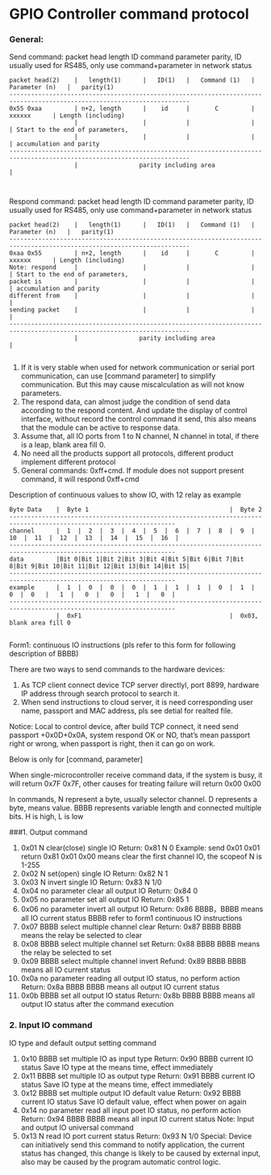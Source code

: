 # GPIO Controller command protocol

### General:
Send command: packet head length ID command parameter parity, ID usually used for RS485, only use command+parameter in network status
```
packet head(2)    |   length(1)      |   ID(1)   |   Command (1)   |   Parameter (n)   |   parity(1)
------------------------------------------------------------------------------------------------------------------------
0x55 0xaa         | n+2, length      |    id     |       C         |       xxxxxx      | Length (including)
                  |                  |           |                 |                   | Start to the end of parameters,
                  |                  |           |                 |                   | accumulation and parity
------------------------------------------------------------------------------------------------------------------------
                  |                 parity including area                              |
                  
  
```
Respond command: packet head length ID command parameter parity, ID usually used for RS485, only use command+parameter in network status
```
packet head(2)    |   length(1)      |   ID(1)   |   Command (1)   |   Parameter (n)   |   parity(1)
------------------------------------------------------------------------------------------------------------------------
0xaa 0x55         | n+2, length      |    id     |       C         |       xxxxxx      | Length (including)
Note: respond     |                  |           |                 |                   | Start to the end of parameters,
packet is         |                  |           |                 |                   | accumulation and parity
different from    |                  |           |                 |                   |
sending packet    |                  |           |                 |                   |
------------------------------------------------------------------------------------------------------------------------
                  |                 parity including area                              |
                  
```
1. If it is very stable when used for network communication or serial port communication, can use [command parameter] to simplify communication. But this may cause miscalculation as will not know parameters.
2. The respond data, can almost judge the condition of send data according to the respond content. And update the display of control interface, without record the control command it send, this also means that the module can be active to response data.
3. Assume that, all IO ports from 1 to N channel, N channel in total, if there is a leap, blank area fill 0.
4. No need all the products support all protocols, different product implement different protocol
5. General commands: 0xff+cmd. If module does not support present command, it will respond 0xff+cmd

Description of continuous values to show IO, with 12 relay as example

```
Byte Data    |  Byte 1                                       |  Byte 2
--------------------------------------------------------------------------------------------------------------------
channel      |  1  |  2  |  3  |  4  |  5  |  6  |  7  |  8  |  9  | 10  |  11  |  12  |  13  |  14  |  15  |  16  |
--------------------------------------------------------------------------------------------------------------------
data         |Bit 0|Bit 1|Bit 2|Bit 3|Bit 4|Bit 5|Bit 6|Bit 7|Bit 8|Bit 9|Bit 10|Bit 11|Bit 12|Bit 13|Bit 14|Bit 15|
--------------------------------------------------------------------------------------------------------------------
example      |  1  |  0  |  0  |  0  |  1  |  1  |  1  |  0  |  1  |  0  |  0   |   1  |   0  |   0  |   1  |   0  |
--------------------------------------------------------------------------------------------------------------------
             |  0xF1                                         |  0x03, blank area fill 0
                  
```
Form1: continuous IO instructions (pls refer to this form for following description of BBBB)

There are two ways to send commands to the hardware devices:
1. As TCP client connect device TCP server directlyl, port 8899, hardware IP address through search protocol to search it.
2. When send instructions to cloud server, it is need corresponding user name, passport and MAC address, pls see detial for realted file.

Notice: Local to control device, after build TCP connect, it need send passport +0x0D+0x0A, system respond OK or NO, that’s mean passport right or wrong, when passport is right, then it can go on work.

Below is only for [command, parameter]

When single-microcontroller receive command data, if the system is busy, it will return 0x7F 0x7F, other causes for treating failure will return 0x00 0x00

In commands, N represent a byte, usually selector channel. D represents a byte, means value. BBBB represents variable length and connected multiple bits. H is high, L is low

###1. Output command
1. 0x01 N clear(close) single IO
Return: 0x81 N 0
Example: send 0x01 0x01 return 0x81 0x01 0x00 means clear the first channel IO, the scopeof N is 1-255
2. 0x02 N set(open) single IO
Return: 0x82 N 1
3. 0x03 N invert single IO
Return: 0x83 N 1/0
4. 0x04 no parameter clear all output IO
Return: 0x84 0
5. 0x05 no parameter set all output IO
Return: 0x85 1
6. 0x06 no parameter invert all output IO
Return: 0x86 BBBB，BBBB means all IO current status
BBBB refer to form1 continuous IO instructions
7. 0x07 BBBB select multiple channel clear
Return: 0x87 BBBB
BBBB means the relay be selected to clear
8. 0x08 BBBB select multiple channel set
Return: 0x88 BBBB
BBBB means the relay be selected to set
9. 0x09 BBBB select multiple channel invert
Refund: 0x89 BBBB
BBBB means all IO current status
10. 0x0a no parameter reading all output IO status, no perform action
Return: 0x8a BBBB
BBBB means all output IO current status
11. 0x0b BBBB set all output IO status
Return: 0x8b BBBB
BBBB means all output IO status after the command execution

### 2. Input IO command
IO type and default output setting command
1. 0x10 BBBB set multiple IO as input type
Return: 0x90 BBBB current IO status
Save IO type at the means time, effect immediately
2. 0x11 BBBB set multiple IO as output type
Return: 0x91 BBBB current IO status
Save IO type at the means time, effect immediately
3. 0x12 BBBB set multiple output IO default value
Return: 0x92 BBBB current IO status
Save IO default value, effect when power on again
4. 0x14 no parameter read all input poet IO status, no perform action
Return: 0x94 BBBB
BBBB means all input IO current status
Note: Input and output IO universal command
1. 0x13 N read IO port current status
Return: 0x93 N 1/0
Special: Device can initiatively send this command to notify application, the current status has changed, this change is likely to be caused by external input, also may be caused by the program automatic control logic.
